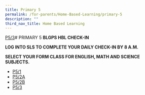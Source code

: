 ```yaml
---
title: Primary 5
permalink: /for-parents/Home-Based-Learning/primary-5
description: ""
third_nav_title: Home Based Learning
---
```

[P5/3](https://docs.google.com/document/d/1_Tqg_nKU35oJtZ3XOaPTUfgiGAJDm-C5lVeiy-z9HJM/edit)# PRIMARY 5
**BLGPS HBL CHECK-IN**

**LOG INTO SLS TO COMPLETE YOUR DAILY CHECK-IN BY 8 A.M.**


**SELECT YOUR FORM CLASS FOR ENGLISH, MATH AND SCIENCE SUBJECTS.**

* [P5/1](https://docs.google.com/document/d/1brYz4as5Ivo_x3kd5ZrnSq7LQYyqmkP6veHBpEnSdHg/edit)
* [P5/2A](https://docs.google.com/document/d/1uHln8rgzNykU1MauJQf5TFU37ij3bV5ZDKAYlXfMda0/edit)
* [P5/2B](https://docs.google.com/document/d/13tgw7vgaG4sjTS0xf8sxIdZPH1ikYoNy-YxF9Zt3dWE/edit)
* [P5/3](https://docs.google.com/document/d/1_Tqg_nKU35oJtZ3XOaPTUfgiGAJDm-C5lVeiy-z9HJM/edit)